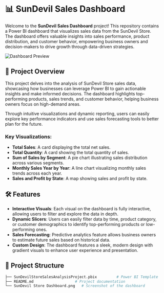 # 📊 SunDevil Sales Dashboard

Welcome to the **SunDevil Sales Dashboard** project! This repository contains a Power BI dashboard that visualizes sales data from the SunDevil Store. The dashboard offers valuable insights into sales performance, product distribution, and customer behavior, empowering business owners and decision-makers to drive growth through data-driven strategies.

![Dashboard Preview](https://github.com/VenkataSaiPradeep/SunDevil-Store-Sales-Dashboard/blob/main/SunDevil%20Store%20Dashboard.png)

## 🚀 Project Overview

This project delves into the analysis of SunDevil Store sales data, showcasing how businesses can leverage Power BI to gain actionable insights and make informed decisions. The dashboard highlights top-performing products, sales trends, and customer behavior, helping business owners focus on high-demand areas.

Through intuitive visualizations and dynamic reporting, users can easily explore key performance indicators and use sales forecasting tools to better plan for the future.

### Key Visualizations:

- **Total Sales**: A card displaying the total net sales.
- **Total Quantity**: A card showing the total quantity of sales.
- **Sum of Sales by Segment**: A pie chart illustrating sales distribution across various segments.
- **Monthly Sales Year by Year**: A line chart visualizing monthly sales trends across each year.
- **Sales and Profit by State**: A map showing sales and profit by state.

## 🛠 Features

- **Interactive Visuals**: Each visual on the dashboard is fully interactive, allowing users to filter and explore the data in depth.
- **Dynamic Slicers**: Users can easily filter data by time, product category, or customer demographics to identify top-performing products or low-performing ones.
- **Sales Forecasting**: Predictive analytics feature allows business owners to estimate future sales based on historical data.
- **Custom Design**: The dashboard features a sleek, modern design with gradient visuals to enhance user experience and presentation.

## 📂 Project Structure

```bash
├── SunDevilStoreSalesAnalysisProject.pbix         # Power BI Template file
├── README.md                   # Project documentation
└── SunDevil Store Dashboard.png   # Screenshot of the dashboard
